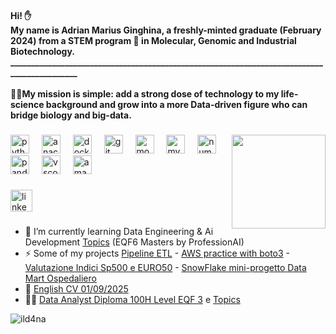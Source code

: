 <h4 align="left">Hi! ✋<br>My name is Adrian Marius Ginghina, a freshly-minted graduate (February 2024) from a STEM program 🧬 in Molecular, Genomic and Industrial Biotechnology. <br>___________________________________________________________________________________________<br><br>👨‍🔬My mission is simple: add a strong dose of technology to my life-science background and grow into a more Data-driven figure who can bridge biology and big-data.</h4>

###

<img align="right" height="150" src="https://media.giphy.com/media/v1.Y2lkPTc5MGI3NjExbGk5NzJzaDh3eHdnaGNtOGJkcHNvbXBnaHYyNjVyMWNqYjljczY5eSZlcD12MV9naWZzX3NlYXJjaCZjdD1n/LaVp0AyqR5bGsC5Cbm/giphy.gif"  />

###

<div align="left">
  <img src="https://cdn.jsdelivr.net/gh/devicons/devicon/icons/python/python-original.svg" height="30" alt="python logo"  />
  <img width="12" />
  <img src="https://cdn.jsdelivr.net/gh/devicons/devicon/icons/anaconda/anaconda-original.svg" height="30" alt="anaconda logo"  />
  <img width="12" />
  <img src="https://cdn.jsdelivr.net/gh/devicons/devicon/icons/docker/docker-original.svg" height="30" alt="docker logo"  />
  <img width="12" />
  <img src="https://cdn.jsdelivr.net/gh/devicons/devicon/icons/git/git-original.svg" height="30" alt="git logo"  />
  <img width="12" />
  <img src="https://cdn.jsdelivr.net/gh/devicons/devicon/icons/mongodb/mongodb-original.svg" height="30" alt="mongodb logo"  />
  <img width="12" />
  <img src="https://cdn.jsdelivr.net/gh/devicons/devicon/icons/mysql/mysql-original.svg" height="30" alt="mysql logo"  />
  <img width="12" />
  <img src="https://cdn.jsdelivr.net/gh/devicons/devicon/icons/numpy/numpy-original.svg" height="30" alt="numpy logo"  />
  <img width="12" />
  <img src="https://cdn.jsdelivr.net/gh/devicons/devicon/icons/pandas/pandas-original.svg" height="30" alt="pandas logo"  />
  <img width="12" />
  <img src="https://cdn.jsdelivr.net/gh/devicons/devicon/icons/vscode/vscode-original.svg" height="30" alt="vscode logo"  />
  <img width="12" />
  <img src="https://cdn.jsdelivr.net/gh/devicons/devicon/icons/amazonwebservices/amazonwebservices-line-wordmark.svg" height="30" alt="amazonwebservices logo"  />
</div>

###

<div align="left">
  <a href="https://www.linkedin.com/in/adrian-marius-g-664331164/" target="_blank">
    <img src="https://img.shields.io/static/v1?message=LinkedIn&logo=linkedin&label=&color=0077B5&logoColor=white&labelColor=&style=for-the-badge" height="35" alt="linkedin logo"  />
  </a>
</div>

###

<p align="left"></p>

###

###
- 🌱 I’m currently learning Data Engineering & Ai Development [Topics](https://github.com/IlD4Na/Adrian_Ginghina_info/blob/main/AI%20DEVELOPMEN%20Topics.pdf) (EQF6 Masters by ProfessionAI)
- ⚡ Some of my projects [Pipeline ETL](https://github.com/IlD4Na/ETL-university-rankings) - [AWS practice with boto3](https://github.com/IlD4Na/Amazon_AWS_practice) - [Valutazione Indici Sp500 e EURO50](https://github.com/IlD4Na/Progetto-su-valutazione-indici-EURO50-e-SP500/blob/main/Progetto_2_(Pandas%2C_Numpy%2C_Matplotlib_pyplot).ipynb) - [SnowFlake mini-progetto Data Mart Ospedaliero](https://github.com/IlD4Na/snowflake_project)
- 📄 [English CV 01/09/2025](https://github.com/IlD4Na/CV_resume_1_August_2025/blob/main/Adrian_MariusGinghina_Curriculum_2025_Data_engineer_English%20Version.pdf)
- 👨‍💻 [Data Analyst Diploma 100H Level EQF 3](https://github.com/IlD4Na/Adrian_Ginghina_info/blob/main/Adrian_Data_Analyst_AI_EQF3_100H.pdf) e [Topics](https://github.com/IlD4Na/Adrian_Ginghina_info/blob/main/Data_Analyst%20arguments.pdf)





<p align="left"> <img src="https://komarev.com/ghpvc/?username=ild4na&label=Profile%20views&color=0e75b6&style=flat" alt="ild4na" /> </p>

